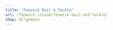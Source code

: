 ```yaml
---
title: "Fenwick Bait & Tackle"
url: /fenwick-island/fenwick-bait-und-tackle/
shop: Allgemein
---
```

